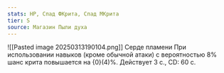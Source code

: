 ```yaml
---
stats: HP, Спад ФКрита, Спад МКрита
tier: S
source: Магазин Пыли духа
---
```

![[Pasted image 20250313190104.png]]
Серде пламени
При использовании навыков (кроме обычной атаки) с вероятностью 8% шанс крита повышается на {0}(4)%. Действует 3 с., CD: 60 с.
